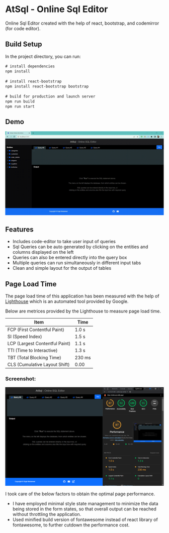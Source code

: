 # AtSql - Online Sql Editor

Online Sql Editor created with the help of react, bootstrap, and codemirror (for code editor). 

## Build Setup

In the project directory, you can run:
```
# install dependencies
npm install

# install react-bootstrap 
npm install react-bootstrap bootstrap 

# build for production and launch server
npm run build
npm run start
```

## Demo
![demo workflow](media/EditorRecording.gif)

## Features
- Includes code-editor to take user input of queries  
- Sql Queries can be auto generated by clicking on the entities and columns displayed on the left
- Queries can also be entered directly into the query box
- Multiple queries can run simultaneously in different input tabs
- Clean and simple layout for the output of tables

## Page Load Time

The page load time of this application has been measured with the help of [Lighthouse](https://developers.google.com/web/tools/lighthouse) which is an automated tool provided by Google.

Below are metrices provided by the Lighthouse to measure page load time. 

| Item                           | Time  |
| ------------------------------ | ----  | 
| FCP (First Contentful Paint)   | 1.0 s |
| SI (Speed Index)               | 1.5 s | 
| LCP (Largest Contentful Paint) | 1.1 s | 
| TTI (Time to Interactive)      | 1.3 s | 
| TBT (Total Blocking Time)      | 230 ms| 
| CLS (Cumulative Layout Shift)  | 0.00  |

### Screenshot:

![lighthouse desktop results](media/Lighthouse.png)

I took care of the below factors to obtain the optimal page performance.
- I have employed minimal style state management to minimize the data being stored in the form states, so that overall output can be reached without throttling the application.
- Used minified build version of fontawesome instead of react library of fontawesome, to further cutdown the performance cost.